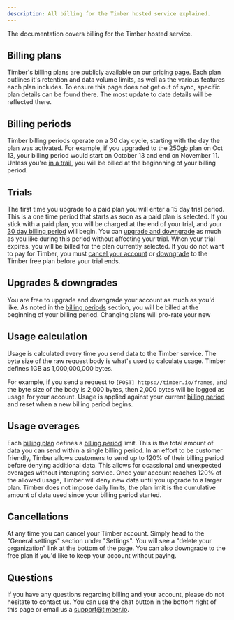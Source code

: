 ```yaml
---
description: All billing for the Timber hosted service explained.
---
```

The documentation covers billing for the Timber hosted service.

## Billing plans

Timber's billing plans are publicly available on our [pricing page](/pricing). Each plan outlines it's retention and data volume limits, as well as the various features each plan includes. To ensure this page does not get out of sync, specific plan details can be found there. The most update to date details will be reflected there.

## Billing periods

Timber billing periods operate on a 30 day cycle, starting with the day the plan was activated. For example, if you upgraded to the 250gb plan on Oct 13, your billing period would start on October 13 and end on November 11. Unless you're [in a trail](#trials), you will be billed at the beginnning of your billing period.

## Trials

The first time you upgrade to a paid plan you will enter a 15 day trial period. This is a one time period that starts as soon as a paid plan is selected. If you stick with a paid plan, you will be charged at the end of your trial, and your [30 day billing period](#billing-periods) will begin. You can [upgrade and downgrade](#upgrades-&-downgrades) as much as you like during this period without affecting your trial. When your trial expires, you will be billed for the plan currently selected. If you do not want to pay for Timber, you must [cancel your account](#cancellations) or [downgrade](#upgrades-&-downgrades) to the Timber free plan before your trial ends.

## Upgrades & downgrades

You are free to upgrade and downgrade your account as much as you'd like. As noted in the [billing periods](#billing-periods) section, you will be billed at the beginning of your billing period. Changing plans will pro-rate your new

## Usage calculation

Usage is calculated every time you send data to the Timber service. The byte size of the raw request body is what's used to calculate usage. Timber defines 1GB as 1,000,000,000 bytes.

For example, if you send a request to `[POST] https://timber.io/frames`, and the byte size of the body is 2,000 bytes, then 2,000 bytes will be logged as usage for your account. Usage is applied against your current [billing period](#billing-periods) and reset when a new billing period begins.

## Usage overages

Each [billing plan](#billing-plans) defines a [billing period](#billing-periods) limit. This is the total amount of data you can send within a single billing period. In an effort to be customer friendly, Timber allows customers to send up to 120% of their billing period before denying additional data. This allows for ocassional and unexpected overages without interupting service. Once your account reaches 120% of the allowed usage, Timber will deny new data until you upgrade to a larger plan. Timber does not impose daily limits, the plan limit is the cumulative amount of data used since your billing period started.

## Cancellations

At any time you can cancel your Timber account. Simply head to the "General settings" section under "Settings". You will see a "delete your organization" link at the bottom of the page. You can also downgrade to the free plan if you'd like to keep your account without paying.

## Questions

If you have any questions regarding billing and your account, please do not hesitate to contact us. You can use the chat button in the bottom right of this page or email us a [support@timber.io](mailto:support@timber.io).
